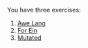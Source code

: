 You have three exercises:
1. [Awe Lang](./awe-lang.js)
2. [For Ein](./for-ein.js)
3. [Mutated](./mutated.js)